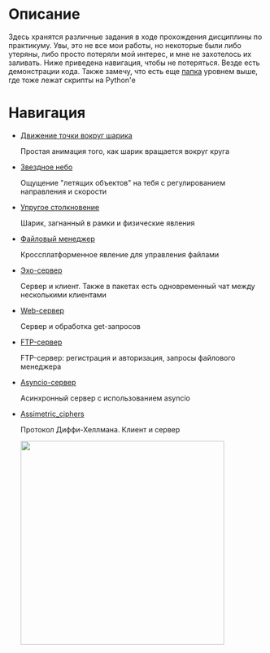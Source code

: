 <h1> Описание </h1>

Здесь хранятся различные задания в ходе прохождения дисциплины по практикуму. Увы, это не все мои работы, но некоторые были либо утеряны,
либо просто потеряли мой интерес, и мне не захотелось их заливать. 
Ниже приведена навигация, чтобы не потеряться. Везде есть демонстрации кода. Также замечу, что есть еще [папка](https://github.com/shycoldii/financial_university/tree/master/algorithms%20and%20data%20structures%20in%20Python) уровнем выше, 
где тоже лежат скрипты на Python'е

<h1> Навигация </h1>

+ [Движение точки вокруг шарика](https://github.com/shycoldii/financial_university/tree/master/practice%20on%20programming/circle_with_point)

  Простая анимация того, как шарик вращается вокруг круга
  
+ [Звездное небо](https://github.com/shycoldii/financial_university/tree/master/practice%20on%20programming/starfield)

  Ощущение "летящих объектов" на тебя с регулированием направления и скорости
   
+ [Упругое столкновение](https://github.com/shycoldii/financial_university/tree/master/practice%20on%20programming/elastic_collision)

   Шарик, загнанный в рамки и физические явления
   
+ [Файловый менеджер](https://github.com/shycoldii/financial_university/tree/master/practice%20on%20programming/file_manager)

   Кроссплатформенное явление для управления файлами
   
+ [Эхо-сервер](https://github.com/shycoldii/financial_university/tree/master/practice%20on%20programming/echo_server)
    
   Сервер и клиент. Также в пакетах есть одновременный чат между несколькими клиентами
  
+ [Web-сервер](https://github.com/shycoldii/financial_university/tree/master/practice%20on%20programming/web_server)
    
   Сервер и обработка get-запросов 
   
+ [FTP-сервер](https://github.com/shycoldii/financial_university/tree/master/practice%20on%20programming/ftp_server)
    
   FTP-сервер: регистрация и авторизация, запросы файлового менеджера
  
+ [Asyncio-сервер](https://github.com/shycoldii/financial_university/tree/master/practice%20on%20programming/asyncio_server)
    
   Асинхронный сервер с использованием asyncio
   
+ [Assimetric_ciphers](https://github.com/shycoldii/financial_university/tree/master/practice%20on%20programming/assimetric_ciphers)
    
   Протокол Диффи-Хеллмана. Клиент и сервер
   
  <img src="https://assets.pokemon.com/assets/cms2/img/pokedex/full/134.png" align = "center" width="400">

